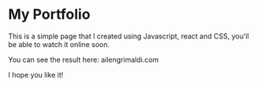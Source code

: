 # My Portfolio
This is a simple page that I created using Javascript, react and CSS, you'll be able to watch it online soon.

You can see the result here: ailengrimaldi.com

I hope you like it!
